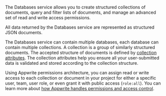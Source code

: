 The Databases service allows you to create structured collections of documents, query and filter lists of documents, and manage an advanced set of read and write access permissions.

All data returned by the Databases service are represented as structured JSON documents.

The Databases service can contain multiple databases, each database can contain multiple collections. A collection is a group of similarly structured documents. The accepted structure of documents is defined by [collection attributes](/docs/database#attributes). The collection attributes help you ensure all your user-submitted data is validated and stored according to the collection structure.

Using Appwrite permissions architecture, you can assign read or write access to each collection or document in your project for either a specific user, team, user role, or even grant it with public access (`role:all`). You can learn more about [how Appwrite handles permissions and access control](/docs/permissions).